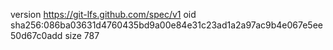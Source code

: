 version https://git-lfs.github.com/spec/v1
oid sha256:086ba03631d4760435bd9a00e84e31c23ad1a2a97ac9b4e067e5ee50d67c0add
size 787
